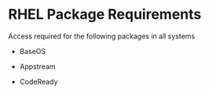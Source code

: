 # RHEL Package Requirements

Access required for the following packages in all systems

* BaseOS

* Appstream

* CodeReady